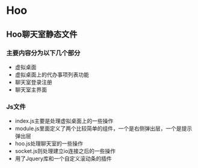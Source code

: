 # Hoo
## Hoo聊天室静态文件
### 主要内容分为以下几个部分
- 虚拟桌面
- 虚拟桌面上的代办事项列表功能
- 聊天室登录注册
- 聊天室主界面

### Js文件
- index.js主要是处理虚拟桌面上的一些操作
- module.js里面定义了两个比较简单的组件，一个是右侧弹出层，一个是提示弹出层
- hoo.js处理聊天室的一些操作
- socket.js则处理建立io连接之后的一些操作
- 用了Jquery库和一个自定义滚动条的插件